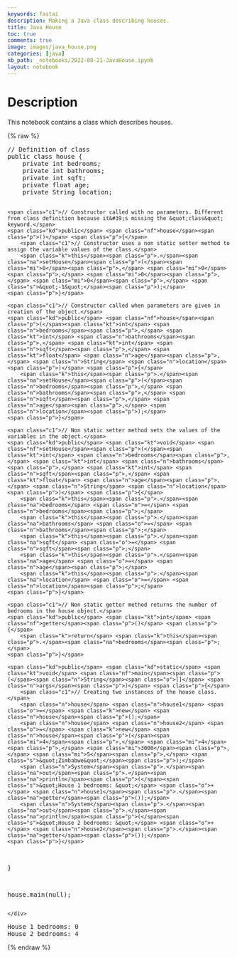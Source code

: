 ```yaml
---
keywords: fastai
description: Making a Java class describing houses.
title: Java House
toc: true
comments: true
image: images/java_house.png
categories: [java]
nb_path: _notebooks/2022-08-21-JavaHouse.ipynb
layout: notebook
---
```


<!--
#################################################
### THIS FILE WAS AUTOGENERATED! DO NOT EDIT! ###
#################################################
# file to edit: _notebooks/2022-08-21-JavaHouse.ipynb
-->

<div class="container" id="notebook-container">
        
<div class="cell border-box-sizing text_cell rendered"><div class="inner_cell">
<div class="text_cell_render border-box-sizing rendered_html">
<h1 id="Description">Description<a class="anchor-link" href="#Description"> </a></h1><p>This notebook contains a class which describes houses.</p>

</div>
</div>
</div>
    {% raw %}
    
<div class="cell border-box-sizing code_cell rendered">
<div class="input">

<div class="inner_cell">
    <div class="input_area">
<div class=" highlight hl-java"><pre><span></span><span class="c1">// Definition of class</span>
<span class="kd">public</span> <span class="kd">class</span> <span class="nc">house</span> <span class="p">{</span> 
    <span class="kd">private</span> <span class="kt">int</span> <span class="n">bedrooms</span><span class="p">;</span>
    <span class="kd">private</span> <span class="kt">int</span> <span class="n">bathrooms</span><span class="p">;</span>
    <span class="kd">private</span> <span class="kt">int</span> <span class="n">sqft</span><span class="p">;</span>
    <span class="kd">private</span> <span class="kt">float</span> <span class="n">age</span><span class="p">;</span>
    <span class="kd">private</span> <span class="n">String</span> <span class="n">location</span><span class="p">;</span>

    <span class="c1">// Constructor called with no parameters. Different from class definition because it&#39;s missing the &quot;class&quot; keyword.</span>
    <span class="kd">public</span> <span class="nf">house</span><span class="p">()</span> <span class="p">{</span>
        <span class="c1">// Constructor uses a non static setter method to assign the variable values of the class.</span>
        <span class="k">this</span><span class="p">.</span><span class="na">setHouse</span><span class="p">(</span><span class="mi">0</span><span class="p">,</span> <span class="mi">0</span><span class="p">,</span> <span class="mi">0</span><span class="p">,</span> <span class="mi">0</span><span class="p">,</span> <span class="s">&quot;-1&quot;</span><span class="p">);</span>
    <span class="p">}</span>

    <span class="c1">// Constructor called when parameters are given in creation of the object.</span>
    <span class="kd">public</span> <span class="nf">house</span><span class="p">(</span><span class="kt">int</span> <span class="n">bedrooms</span><span class="p">,</span> <span class="kt">int</span> <span class="n">bathrooms</span><span class="p">,</span> <span class="kt">int</span> <span class="n">sqft</span><span class="p">,</span> <span class="kt">float</span> <span class="n">age</span><span class="p">,</span> <span class="n">String</span> <span class="n">location</span><span class="p">)</span> <span class="p">{</span>
        <span class="k">this</span><span class="p">.</span><span class="na">setHouse</span><span class="p">(</span><span class="n">bedrooms</span><span class="p">,</span> <span class="n">bathrooms</span><span class="p">,</span> <span class="n">sqft</span><span class="p">,</span> <span class="n">age</span><span class="p">,</span> <span class="n">location</span><span class="p">);</span>
    <span class="p">}</span>

    <span class="c1">// Non static setter method sets the values of the variables in the object.</span>
    <span class="kd">public</span> <span class="kt">void</span> <span class="nf">setHouse</span><span class="p">(</span><span class="kt">int</span> <span class="n">bedrooms</span><span class="p">,</span> <span class="kt">int</span> <span class="n">bathrooms</span><span class="p">,</span> <span class="kt">int</span> <span class="n">sqft</span><span class="p">,</span> <span class="kt">float</span> <span class="n">age</span><span class="p">,</span> <span class="n">String</span> <span class="n">location</span><span class="p">)</span> <span class="p">{</span>
        <span class="k">this</span><span class="p">.</span><span class="na">bedrooms</span> <span class="o">=</span> <span class="n">bedrooms</span><span class="p">;</span>
        <span class="k">this</span><span class="p">.</span><span class="na">bathrooms</span> <span class="o">=</span> <span class="n">bathrooms</span><span class="p">;</span>
        <span class="k">this</span><span class="p">.</span><span class="na">sqft</span> <span class="o">=</span> <span class="n">sqft</span><span class="p">;</span>
        <span class="k">this</span><span class="p">.</span><span class="na">age</span> <span class="o">=</span> <span class="n">age</span><span class="p">;</span>
        <span class="k">this</span><span class="p">.</span><span class="na">location</span> <span class="o">=</span> <span class="n">location</span><span class="p">;</span>
    <span class="p">}</span>

    <span class="c1">// Non static getter method returns the number of bedrooms in the house object.</span>
    <span class="kd">public</span> <span class="kt">int</span> <span class="nf">getter</span><span class="p">()</span> <span class="p">{</span>
        <span class="k">return</span> <span class="k">this</span><span class="p">.</span><span class="na">bedrooms</span><span class="p">;</span>
    <span class="p">}</span>

    <span class="kd">public</span> <span class="kd">static</span> <span class="kt">void</span> <span class="nf">main</span><span class="p">(</span><span class="n">String</span><span class="o">[]</span> <span class="n">args</span><span class="p">)</span> <span class="p">{</span>
        <span class="c1">// Creating two instances of the house class. </span>
        <span class="n">house</span> <span class="n">house1</span> <span class="o">=</span> <span class="k">new</span> <span class="n">house</span><span class="p">();</span>
        <span class="n">house</span> <span class="n">house2</span> <span class="o">=</span> <span class="k">new</span> <span class="n">house</span><span class="p">(</span><span class="mi">4</span><span class="p">,</span> <span class="mi">4</span><span class="p">,</span> <span class="mi">3000</span><span class="p">,</span> <span class="mi">5</span><span class="p">,</span> <span class="s">&quot;Zimbabwe&quot;</span><span class="p">);</span>
        <span class="n">System</span><span class="p">.</span><span class="na">out</span><span class="p">.</span><span class="na">println</span><span class="p">(</span><span class="s">&quot;House 1 bedrooms: &quot;</span> <span class="o">+</span> <span class="n">house1</span><span class="p">.</span><span class="na">getter</span><span class="p">());</span>
        <span class="n">System</span><span class="p">.</span><span class="na">out</span><span class="p">.</span><span class="na">println</span><span class="p">(</span><span class="s">&quot;House 2 bedrooms: &quot;</span> <span class="o">+</span> <span class="n">house2</span><span class="p">.</span><span class="na">getter</span><span class="p">());</span>
    <span class="p">}</span>
<span class="p">}</span>

<span class="n">house</span><span class="p">.</span><span class="na">main</span><span class="p">(</span><span class="kc">null</span><span class="p">);</span>
</pre></div>

    </div>
</div>
</div>

<div class="output_wrapper">
<div class="output">

<div class="output_area">

<div class="output_subarea output_stream output_stdout output_text">
<pre>House 1 bedrooms: 0
House 2 bedrooms: 4
</pre>
</div>
</div>

</div>
</div>

</div>
    {% endraw %}

</div>
 

